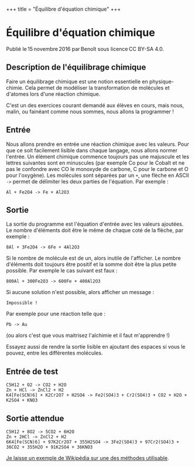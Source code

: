 +++
title = "Équilibre d'équation chimique"
+++

# Équilibre d'équation chimique

Publié le 15 novembre 2016 par Benoît sous licence CC BY-SA 4.0.

## Description de l'équilibrage chimique

Faire un équilibrage chimique est une notion essentielle en physique-chimie.
Cela permet de modéliser la transformation de molécules et d'atomes lors d'une
réaction chimique.

C'est un des exercices courant demandé aux élèves en cours, mais nous, malin,
ou fainéant comme nous sommes, nous allons la programmer !

## Entrée

Nous allons prendre en entrée une réaction chimique avec les valeurs. Pour que
ce soit facilement lisible dans chaque langage, nous allons normer l'entrée. Un
élément chimique commence toujours pas une majuscule et les lettres suivantes
sont en minuscules (par exemple Co pour le Cobalt et ne pas le confondre avec
CO le monoxyde de carbone, C pour le carbone et O pour l'oxygène). Les
molécules sont séparées par un `+`, une flèche en ASCII `->` permet de
délimiter les deux parties de l'équation. Par exemple :

```text
Al + Fe2O4 -> Fe + Al2O3
```

## Sortie

La sortie du programme est l'équation d'entrée avec les valeurs ajoutées. Le
nombre d'éléments doit être le même de chaque coté de la flèche, par exemple :

```text
8Al + 3Fe2O4 -> 6Fe + 4Al2O3
```

Si le nombre de molécule est de un, alors inutile de l'afficher. Le nombre
d'éléments doit toujours être positif et la somme doit être la plus petite
possible. Par exemple le cas suivant est faux :

```text
800Al + 300Fe2O3 -> 600Fe + 400Al2O3
```

Si aucune solution n'est possible, alors afficher un message :

```text
Impossible !
```

Par exemple pour une réaction telle que :

```text
Pb -> Au
```

(ou alors c'est que vous maitrisez l'alchimie et il faut m'apprendre !)

Essayez aussi de rendre la sortie lisible en ajoutant des espaces si vous le
pouvez, entre les différentes molécules.

## Entrée de test

```text
C5H12 + O2 -> CO2 + H2O
Zn + HCl -> ZnCl2 + H2
K4[Fe(SCN)6] + K2Cr2O7 + H2SO4 -> Fe2(SO4)3 + Cr2(SO4)3 + CO2 + H2O + K2SO4 + KNO3
```

## Sortie attendue

```text
C5H12 + 8O2 -> 5CO2 + 6H2O
Zn + 2HCl -> ZnCl2 + H2
6K4[Fe(SCN)6] + 97K2Cr2O7 + 355H2SO4 -> 3Fe2(SO4)3 + 97Cr2(SO4)3 + 36CO2 + 355H2O + 91K2SO4 + 36KNO3
```

[Je laisse un exemple de Wikipédia sur une des méthodes
utilisable](https://fr.wikipedia.org/wiki/%C3%89quilibrage_d%27une_%C3%A9quation_chimique_par_la_m%C3%A9thode_alg%C3%A9brique).
